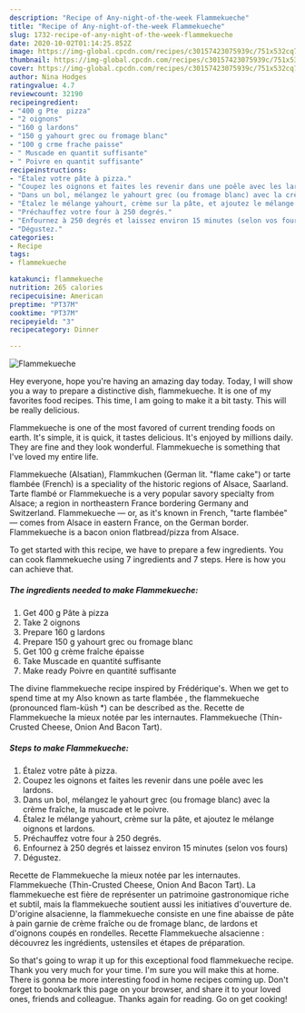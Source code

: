 ```yaml
---
description: "Recipe of Any-night-of-the-week Flammekueche"
title: "Recipe of Any-night-of-the-week Flammekueche"
slug: 1732-recipe-of-any-night-of-the-week-flammekueche
date: 2020-10-02T01:14:25.852Z
image: https://img-global.cpcdn.com/recipes/c30157423075939c/751x532cq70/flammekueche-photo-principale-de-la-recette.jpg
thumbnail: https://img-global.cpcdn.com/recipes/c30157423075939c/751x532cq70/flammekueche-photo-principale-de-la-recette.jpg
cover: https://img-global.cpcdn.com/recipes/c30157423075939c/751x532cq70/flammekueche-photo-principale-de-la-recette.jpg
author: Nina Hodges
ratingvalue: 4.7
reviewcount: 32190
recipeingredient:
- "400 g Pte  pizza"
- "2 oignons"
- "160 g lardons"
- "150 g yahourt grec ou fromage blanc"
- "100 g crme frache paisse"
- " Muscade en quantit suffisante"
- " Poivre en quantit suffisante"
recipeinstructions:
- "Étalez votre pâte à pizza."
- "Coupez les oignons et faites les revenir dans une poêle avec les lardons."
- "Dans un bol, mélangez le yahourt grec (ou fromage blanc) avec la crème fraîche, la muscade et le poivre."
- "Étalez le mélange yahourt, crème sur la pâte, et ajoutez le mélange oignons et lardons."
- "Préchauffez votre four à 250 degrés."
- "Enfournez à 250 degrés et laissez environ 15 minutes (selon vos fours)"
- "Dégustez."
categories:
- Recipe
tags:
- flammekueche

katakunci: flammekueche 
nutrition: 265 calories
recipecuisine: American
preptime: "PT37M"
cooktime: "PT37M"
recipeyield: "3"
recipecategory: Dinner

---
```



![Flammekueche](https://img-global.cpcdn.com/recipes/c30157423075939c/751x532cq70/flammekueche-photo-principale-de-la-recette.jpg)

Hey everyone, hope you're having an amazing day today. Today, I will show you a way to prepare a distinctive dish, flammekueche. It is one of my favorites food recipes. This time, I am going to make it a bit tasty. This will be really delicious.

Flammekueche is one of the most favored of current trending foods on earth. It's simple, it is quick, it tastes delicious. It's enjoyed by millions daily. They are fine and they look wonderful. Flammekueche is something that I've loved my entire life.

Flammekueche (Alsatian), Flammkuchen (German lit. &#34;flame cake&#34;) or tarte flambée (French) is a speciality of the historic regions of Alsace, Saarland. Tarte flambé or Flammekueche is a very popular savory specialty from Alsace; a region in northeastern France bordering Germany and Switzerland. Flammekueche — or, as it&#39;s known in French, &#34;tarte flambée&#34; — comes from Alsace in eastern France, on the German border. Flammekueche is a bacon onion flatbread/pizza from Alsace.


To get started with this recipe, we have to prepare a few ingredients. You can cook flammekueche using 7 ingredients and 7 steps. Here is how you can achieve that.

<!--inarticleads1-->

##### The ingredients needed to make Flammekueche:

1. Get 400 g Pâte à pizza
1. Take 2 oignons
1. Prepare 160 g lardons
1. Prepare 150 g yahourt grec ou fromage blanc
1. Get 100 g crème fraîche épaisse
1. Take  Muscade en quantité suffisante
1. Make ready  Poivre en quantité suffisante


The divine flammekueche recipe inspired by Frédérique&#39;s. When we get to spend time at my Also known as tarte flambée , the flammekueche (pronounced flam-küsh *) can be described as the. Recette de Flammekueche la mieux notée par les internautes. Flammekueche (Thin-Crusted Cheese, Onion And Bacon Tart). 

<!--inarticleads2-->

##### Steps to make Flammekueche:

1. Étalez votre pâte à pizza.
1. Coupez les oignons et faites les revenir dans une poêle avec les lardons.
1. Dans un bol, mélangez le yahourt grec (ou fromage blanc) avec la crème fraîche, la muscade et le poivre.
1. Étalez le mélange yahourt, crème sur la pâte, et ajoutez le mélange oignons et lardons.
1. Préchauffez votre four à 250 degrés.
1. Enfournez à 250 degrés et laissez environ 15 minutes (selon vos fours)
1. Dégustez.


Recette de Flammekueche la mieux notée par les internautes. Flammekueche (Thin-Crusted Cheese, Onion And Bacon Tart). La flammekueche est fière de représenter un patrimoine gastronomique riche et subtil, mais la flammekueche soutient aussi les initiatives d&#39;ouverture de. D&#39;origine alsacienne, la flammekueche consiste en une fine abaisse de pâte à pain garnie de crème fraîche ou de fromage blanc, de lardons et d&#39;oignons coupés en rondelles. Recette Flammekueche alsacienne : découvrez les ingrédients, ustensiles et étapes de préparation. 

So that's going to wrap it up for this exceptional food flammekueche recipe. Thank you very much for your time. I'm sure you will make this at home. There is gonna be more interesting food in home recipes coming up. Don't forget to bookmark this page on your browser, and share it to your loved ones, friends and colleague. Thanks again for reading. Go on get cooking!
